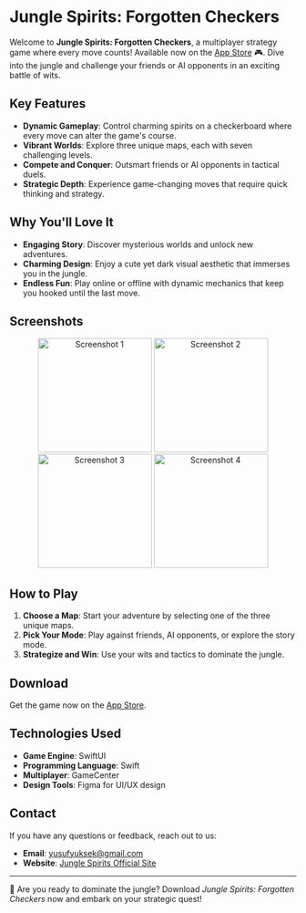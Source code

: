 # Jungle Spirits: Forgotten Checkers

Welcome to **Jungle Spirits: Forgotten Checkers**, a multiplayer strategy game where every move counts! Available now on the [App Store](https://apps.apple.com/us/app/jungle-spirits/id6450963181) 🎮. Dive into the jungle and challenge your friends or AI opponents in an exciting battle of wits.

## Key Features

- **Dynamic Gameplay**: Control charming spirits on a checkerboard where every move can alter the game's course.
- **Vibrant Worlds**: Explore three unique maps, each with seven challenging levels.
- **Compete and Conquer**: Outsmart friends or AI opponents in tactical duels.
- **Strategic Depth**: Experience game-changing moves that require quick thinking and strategy.

## Why You'll Love It

- **Engaging Story**: Discover mysterious worlds and unlock new adventures.
- **Charming Design**: Enjoy a cute yet dark visual aesthetic that immerses you in the jungle.
- **Endless Fun**: Play online or offline with dynamic mechanics that keep you hooked until the last move.

## Screenshots

<p align="center">
  <img src="https://github.com/user-attachments/assets/b951056a-93b5-45bd-bb10-1b7c6fcfc85f" alt="Screenshot 1" width="200"/>
  <img src="https://github.com/user-attachments/assets/521b4d36-6d35-4a22-b01e-01dfc840e499" alt="Screenshot 2" width="200"/>
  <img src="https://github.com/user-attachments/assets/1c3a7b81-349d-442c-9da2-09121769905b" alt="Screenshot 3" width="200"/>
  <img src="https://github.com/user-attachments/assets/02200e28-57d3-48b4-8186-d080fb362aec" alt="Screenshot 4" width="200"/>
</p>


## How to Play

1. **Choose a Map**: Start your adventure by selecting one of the three unique maps.
2. **Pick Your Mode**: Play against friends, AI opponents, or explore the story mode.
3. **Strategize and Win**: Use your wits and tactics to dominate the jungle.

## Download

Get the game now on the [App Store](https://apps.apple.com/us/app/jungle-spirits/id6450963181).

## Technologies Used

- **Game Engine**: SwiftUI
- **Programming Language**: Swift
- **Multiplayer**: GameCenter
- **Design Tools**: Figma for UI/UX design


## Contact

If you have any questions or feedback, reach out to us:

- **Email**: yusufyuksek@gmail.com
- **Website**: [Jungle Spirits Official Site](https://spirits.games)

---

🌟 Are you ready to dominate the jungle? Download *Jungle Spirits: Forgotten Checkers* now and embark on your strategic quest!
